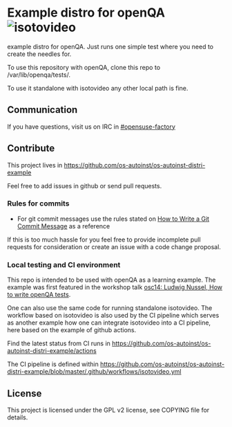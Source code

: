 # Example distro for openQA ![isotovideo](https://github.com/os-autoinst/os-autoinst-distri-example/workflows/isotovideo/badge.svg)

example distro for openQA. Just runs one simple test where you need to create
the needles for.

To use this repository with openQA, clone this repo to
/var/lib/openqa/tests/<yourdistro>.

To use it standalone with isotovideo any other local path is fine.


## Communication

If you have questions, visit us on IRC in
[#opensuse-factory](irc://chat.freenode.net/opensuse-factory)


## Contribute

This project lives in
https://github.com/os-autoinst/os-autoinst-distri-example

Feel free to add issues in github or send pull requests.

### Rules for commits

* For git commit messages use the rules stated on
  [How to Write a Git Commit Message](http://chris.beams.io/posts/git-commit/)
  as a reference

If this is too much hassle for you feel free to provide incomplete pull
requests for consideration or create an issue with a code change proposal.

### Local testing and CI environment

This repo is intended to be used with openQA as a learning example. The
example was first featured in the workshop talk [osc14: Ludwig Nussel, How to
write openQA tests](https://youtu.be/EM3XmaQXcLg).

One can also use the same code for running standalone isotovideo. The workflow
based on isotovideo is also used by the CI pipeline which serves as another
example how one can integrate isotovideo into a CI pipeline, here based on the
example of github actions.

Find the latest status from CI runs in
https://github.com/os-autoinst/os-autoinst-distri-example/actions

The CI pipeline is defined within
https://github.com/os-autoinst/os-autoinst-distri-example/blob/master/.github/workflows/isotovideo.yml

## License

This project is licensed under the GPL v2 license, see COPYING file for
details.
